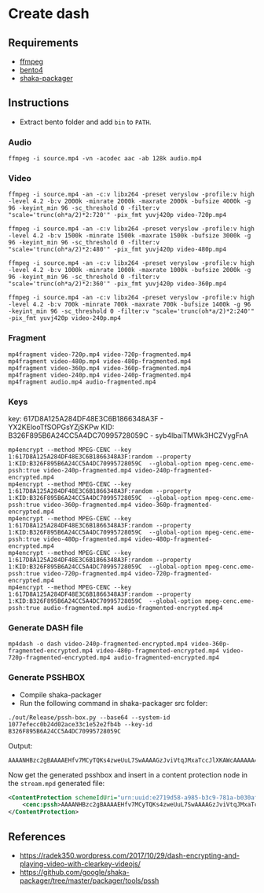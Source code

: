 # Create dash

## Requirements
- [ffmpeg](https://ffmpeg.org/)
- [bento4](https://www.bento4.com/downloads/)
- [shaka-packager](https://github.com/google/shaka-packager.git)

## Instructions

- Extract bento folder and add `bin` to `PATH`.

### Audio
```
ffmpeg -i source.mp4 -vn -acodec aac -ab 128k audio.mp4
```

### Video
```
ffmpeg -i source.mp4 -an -c:v libx264 -preset veryslow -profile:v high -level 4.2 -b:v 2000k -minrate 2000k -maxrate 2000k -bufsize 4000k -g 96 -keyint_min 96 -sc_threshold 0 -filter:v "scale='trunc(oh*a/2)*2:720'" -pix_fmt yuvj420p video-720p.mp4

ffmpeg -i source.mp4 -an -c:v libx264 -preset veryslow -profile:v high -level 4.2 -b:v 1500k -minrate 1500k -maxrate 1500k -bufsize 3000k -g 96 -keyint_min 96 -sc_threshold 0 -filter:v "scale='trunc(oh*a/2)*2:480'" -pix_fmt yuvj420p video-480p.mp4

ffmpeg -i source.mp4 -an -c:v libx264 -preset veryslow -profile:v high -level 4.2 -b:v 1000k -minrate 1000k -maxrate 1000k -bufsize 2000k -g 96 -keyint_min 96 -sc_threshold 0 -filter:v "scale='trunc(oh*a/2)*2:360'" -pix_fmt yuvj420p video-360p.mp4

ffmpeg -i source.mp4 -an -c:v libx264 -preset veryslow -profile:v high -level 4.2 -b:v 700k -minrate 700k -maxrate 700k -bufsize 1400k -g 96 -keyint_min 96 -sc_threshold 0 -filter:v "scale='trunc(oh*a/2)*2:240'" -pix_fmt yuvj420p video-240p.mp4
```

### Fragment
```
mp4fragment video-720p.mp4 video-720p-fragmented.mp4
mp4fragment video-480p.mp4 video-480p-fragmented.mp4
mp4fragment video-360p.mp4 video-360p-fragmented.mp4
mp4fragment video-240p.mp4 video-240p-fragmented.mp4
mp4fragment audio.mp4 audio-fragmented.mp4
```

### Keys
key: 617D8A125A284DF48E3C6B1866348A3F - YX2KElooTfSOPGsYZjSKPw
KID: B326F895B6A24CC5A4DC70995728059C - syb4lbaiTMWk3HCZVygFnA

```
mp4encrypt --method MPEG-CENC --key 1:617D8A125A284DF48E3C6B1866348A3F:random --property 1:KID:B326F895B6A24CC5A4DC70995728059C  --global-option mpeg-cenc.eme-pssh:true video-240p-fragmented.mp4 video-240p-fragmented-encrypted.mp4
mp4encrypt --method MPEG-CENC --key 1:617D8A125A284DF48E3C6B1866348A3F:random --property 1:KID:B326F895B6A24CC5A4DC70995728059C  --global-option mpeg-cenc.eme-pssh:true video-360p-fragmented.mp4 video-360p-fragmented-encrypted.mp4
mp4encrypt --method MPEG-CENC --key 1:617D8A125A284DF48E3C6B1866348A3F:random --property 1:KID:B326F895B6A24CC5A4DC70995728059C  --global-option mpeg-cenc.eme-pssh:true video-480p-fragmented.mp4 video-480p-fragmented-encrypted.mp4
mp4encrypt --method MPEG-CENC --key 1:617D8A125A284DF48E3C6B1866348A3F:random --property 1:KID:B326F895B6A24CC5A4DC70995728059C  --global-option mpeg-cenc.eme-pssh:true video-720p-fragmented.mp4 video-720p-fragmented-encrypted.mp4
mp4encrypt --method MPEG-CENC --key 1:617D8A125A284DF48E3C6B1866348A3F:random --property 1:KID:B326F895B6A24CC5A4DC70995728059C  --global-option mpeg-cenc.eme-pssh:true audio-fragmented.mp4 audio-fragmented-encrypted.mp4
```

### Generate DASH file

```
mp4dash -o dash video-240p-fragmented-encrypted.mp4 video-360p-fragmented-encrypted.mp4 video-480p-fragmented-encrypted.mp4 video-720p-fragmented-encrypted.mp4 audio-fragmented-encrypted.mp4
```

### Generate PSSHBOX

- Compile shaka-packager
- Run the following command in shaka-packager src folder:

```
./out/Release/pssh-box.py --base64 --system-id 1077efecc0b24d02ace33c1e52e2fb4b --key-id B326F895B6A24CC5A4DC70995728059C
```

Output:
```
AAAANHBzc2gBAAAAEHfv7MCyTQKs4zweUuL7SwAAAAGzJviVtqJMxaTccJlXKAWcAAAAAA==
```

Now get the generated psshbox and insert in a content protection node in the `stream.mpd` generated file:
```xml
<ContentProtection schemeIdUri="urn:uuid:e2719d58-a985-b3c9-781a-b030af78d30e" value="cenc">
    <cenc:pssh>AAAANHBzc2gBAAAAEHfv7MCyTQKs4zweUuL7SwAAAAGzJviVtqJMxaTccJlXKAWcAAAAAA==</cenc:pssh>
</ContentProtection>
```

## References
- https://radek350.wordpress.com/2017/10/29/dash-encrypting-and-playing-video-with-clearkey-videojs/
- https://github.com/google/shaka-packager/tree/master/packager/tools/pssh

